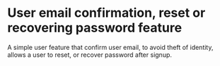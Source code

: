 # User email confirmation, reset or recovering password feature
A simple user feature that confirm user email, to avoid theft of identity, allows a user to reset, or recover password after signup.
